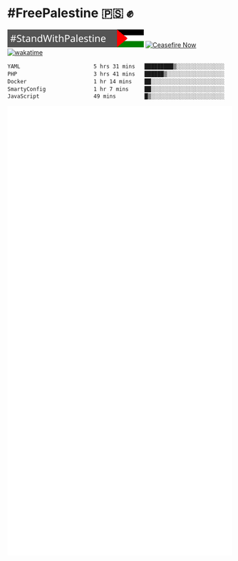 # #FreePalestine 🇵🇸 ✊

[![github](https://raw.githubusercontent.com/saedyousef/StandWithPalestine/main/badges/flat/StandWithPalestine.svg)](https://github.com/saedyousef/StandWithPalestine)
[![Ceasefire Now](https://badge.techforpalestine.org/default)](https://techforpalestine.org/learn-more)
[![wakatime](https://wakatime.com/badge/user/03bf07e2-4c78-4826-8603-8922f0241061.svg)](https://wakatime.com/@03bf07e2-4c78-4826-8603-8922f0241061)
<!-- [![committers.top badge](https://user-badge.committers.top/jordan_private/saedyousef.svg)](https://user-badge.committers.top/jordan_private/saedyousef) -->

<!-- ![Profile Views](https://visitor-badge.glitch.me/badge?page_id=saedyousef.saedyousef&left_color=grey&right_color=blue&left_text=👀+Profile+Views) -->



<!-- <img src="https://github-readme-stats.vercel.app/api?username=saedyousef&show_icons=true&count_private=true" width="100%" /> --> 

<!--START_SECTION:waka-->

```txt
YAML                       5 hrs 31 mins   █████████▒░░░░░░░░░░░░░░░   37.83 %
PHP                        3 hrs 41 mins   ██████▒░░░░░░░░░░░░░░░░░░   25.32 %
Docker                     1 hr 14 mins    ██░░░░░░░░░░░░░░░░░░░░░░░   08.48 %
SmartyConfig               1 hr 7 mins     ██░░░░░░░░░░░░░░░░░░░░░░░   07.75 %
JavaScript                 49 mins         █▒░░░░░░░░░░░░░░░░░░░░░░░   05.70 %
```

<!--END_SECTION:waka-->
    
<!-- ![github contribution grid snake animation](https://raw.githubusercontent.com/saedyousef/saedyousef/output/github-contribution-grid-snake.svg) -->


![Metrics](./github-metrics.svg)